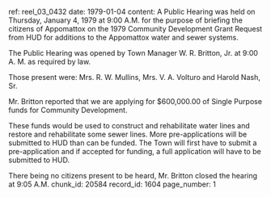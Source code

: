 ref: reel_03_0432
date: 1979-01-04
content: A Public Hearing was held on Thursday, January 4, 1979 at 9:00 A.M. for the purpose of briefing the citizens of Appomattox on the 1979 Community Development Grant Request from HUD for additions to the Appomattox water and sewer systems. 

The Public Hearing was opened by Town Manager W. R. Britton, Jr. at 9:00 A. M. as required by law. 

Those present were: Mrs. R. W. Mullins, Mrs. V. A. Volturo and Harold Nash, Sr. 

Mr. Britton reported that we are applying for $600,000.00 of Single Purpose funds for Community Development. 

These funds would be used to construct and rehabilitate water lines and restore and rehabilitate some sewer lines. More pre-applications will be submitted to HUD than can be funded. The Town will first have to submit a pre-application and if accepted for funding, a full application will have to be submitted to HUD. 

There being no citizens present to be heard, Mr. Britton closed the hearing at 9:05 A.M.
chunk_id: 20584
record_id: 1604
page_number: 1

